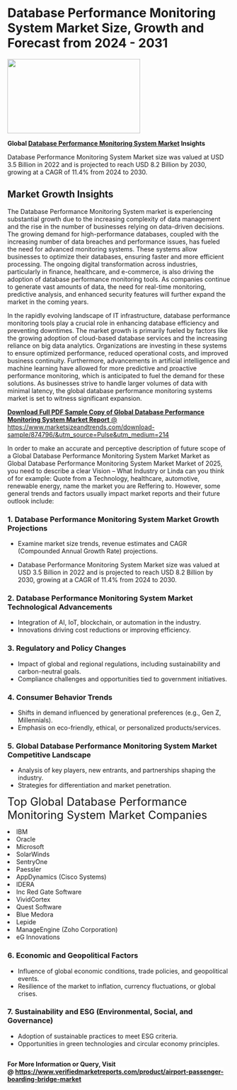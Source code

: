 <H1>Database Performance Monitoring System Market Size, Growth and Forecast from 2024 - 2031</H1><img class="aligncenter size-medium wp-image-584254" src="https://thirdeyenews.in/wp-content/uploads/2024/09/Global-Market-Research-300x168.jpeg" alt="" width="300" height="168" /><p><strong>Global&nbsp;<a href="https://www.marketsizeandtrends.com/download-sample/874796/&amp;utm_source=Pulse&amp;utm_medium=214">Database Performance Monitoring System Market</a> Insights</strong></p><p>Database Performance Monitoring System Market size was valued at USD 3.5 Billion in 2022 and is projected to reach USD 8.2 Billion by 2030, growing at a CAGR of 11.4% from 2024 to 2030.</p><p><h2>Market Growth Insights</h2> <p>The Database Performance Monitoring System market is experiencing substantial growth due to the increasing complexity of data management and the rise in the number of businesses relying on data-driven decisions. The growing demand for high-performance databases, coupled with the increasing number of data breaches and performance issues, has fueled the need for advanced monitoring systems. These systems allow businesses to optimize their databases, ensuring faster and more efficient processing. The ongoing digital transformation across industries, particularly in finance, healthcare, and e-commerce, is also driving the adoption of database performance monitoring tools. As companies continue to generate vast amounts of data, the need for real-time monitoring, predictive analysis, and enhanced security features will further expand the market in the coming years.</p> <p><a href="#"></a></p> <p>In the rapidly evolving landscape of IT infrastructure, database performance monitoring tools play a crucial role in enhancing database efficiency and preventing downtimes. The market growth is primarily fueled by factors like the growing adoption of cloud-based database services and the increasing reliance on big data analytics. Organizations are investing in these systems to ensure optimized performance, reduced operational costs, and improved business continuity. Furthermore, advancements in artificial intelligence and machine learning have allowed for more predictive and proactive performance monitoring, which is anticipated to fuel the demand for these solutions. As businesses strive to handle larger volumes of data with minimal latency, the global database performance monitoring systems market is set to witness significant expansion. <p><a href="#"></p><p><span class=""><strong>Download Full PDF Sample Copy of Global Database Performance Monitoring System Market Report</strong> @ <a href="https://www.marketsizeandtrends.com/download-sample/874796/&amp;utm_source=Pulse&amp;utm_medium=214" target="_blank">https://www.marketsizeandtrends.com/download-sample/874796/&amp;utm_source=Pulse&amp;utm_medium=214</a></span></p><p>In order to make an accurate and perceptive description of future scope of a Global&nbsp;Database Performance Monitoring System Market Market as Global&nbsp;Database Performance Monitoring System Market Market of 2025, you need to describe a clear Vision &ndash; What Industry or Linda can you think of for example: Quote from a Technology, healthcare, automotive, renewable energy, name the market you are Reffering to. However, some general trends and factors usually impact market reports and their future outlook include:</p><h3>1.&nbsp;<strong>Database Performance Monitoring System Market Growth Projections</strong></h3><ul><li>Examine market size trends, revenue estimates and CAGR (Compounded Annual Growth Rate) projections.</li><li><p>Database Performance Monitoring System Market size was valued at USD 3.5 Billion in 2022 and is projected to reach USD 8.2 Billion by 2030, growing at a CAGR of 11.4% from 2024 to 2030.</p></li></ul><h3>2.&nbsp;<strong>Database Performance Monitoring System Market Technological Advancements</strong></h3><ul><li>Integration of AI, IoT, blockchain, or automation in the industry.</li><li>Innovations driving cost reductions or improving efficiency.</li></ul><h3>3.&nbsp;<strong>Regulatory and Policy Changes</strong></h3><ul><li>Impact of global and regional regulations, including sustainability and carbon-neutral goals.</li><li>Compliance challenges and opportunities tied to government initiatives.</li></ul><h3>4.&nbsp;<strong>Consumer Behavior Trends</strong></h3><ul><li>Shifts in demand influenced by generational preferences (e.g., Gen Z, Millennials).</li><li>Emphasis on eco-friendly, ethical, or personalized products/services.</li></ul><h3>5.&nbsp;<strong>Global Database Performance Monitoring System Market Competitive Landscape</strong></h3><ul><li>Analysis of key players, new entrants, and partnerships shaping the industry.</li><li>Strategies for differentiation and market penetration.</li></ul><p data-pm-slice="1 1 []"><span style="color: inherit; font-family: inherit; font-size: 25px;">Top Global Database Performance Monitoring System Market Companies</span></p><div class="" data-test-id=""><p><li>IBM</li><li> Oracle</li><li> Microsoft</li><li> SolarWinds</li><li> SentryOne</li><li> Paessler</li><li> AppDynamics (Cisco Systems)</li><li> IDERA</li><li> Inc Red Gate Software</li><li> VividCortex</li><li> Quest Software</li><li> Blue Medora</li><li> Lepide</li><li> ManageEngine (Zoho Corporation)</li><li> eG Innovations</li></p></div><h3>6.&nbsp;<strong>Economic and Geopolitical Factors</strong></h3><ul><li>Influence of global economic conditions, trade policies, and geopolitical events.</li><li>Resilience of the market to inflation, currency fluctuations, or global crises.</li></ul><h3>7.&nbsp;<strong>Sustainability and ESG (Environmental, Social, and Governance)</strong></h3><ul><li>Adoption of sustainable practices to meet ESG criteria.</li><li>Opportunities in green technologies and circular economy principles.</li></ul><h2><strong style="font-size: 14px;">For More Information or Query, Visit @&nbsp;</strong><a style="background-color: #ffffff; font-size: 14px;" href="https://www.marketsizeandtrends.com/report/database-performance-monitoring-system-market/" target="_blank">https://www.verifiedmarketreports.com/product/airport-passenger-boarding-bridge-market</a></h2>
